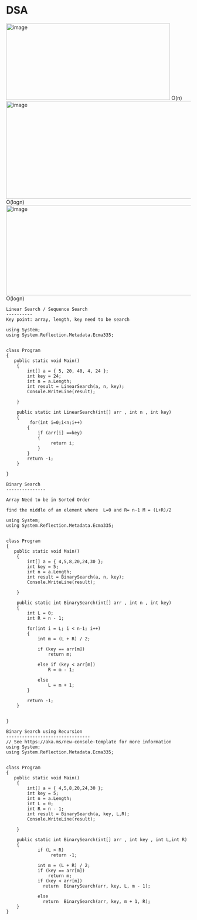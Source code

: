 # DSA


<img width="447" height="208" alt="image" src="https://github.com/user-attachments/assets/19f518b7-b90f-497d-9f8f-071c98b7dfdc" />
 O(n)
 
<img width="506" height="266" alt="image" src="https://github.com/user-attachments/assets/928ab661-2361-4eb2-962c-f20c8c016d5c" />
 O(logn)
 
<img width="515" height="245" alt="image" src="https://github.com/user-attachments/assets/ecc1d0a1-6586-42ab-8696-0acf121418c8" />
 O(logn)


```
Linear Search / Sequence Search
----------
Key point: array, length, key need to be search

using System;
using System.Reflection.Metadata.Ecma335;


class Program
{
   public static void Main()
    {
        int[] a = { 5, 20, 40, 4, 24 };
        int key = 24;
        int n = a.Length;
        int result = LinearSearch(a, n, key);
        Console.WriteLine(result);

    }

    public static int LinearSearch(int[] arr , int n , int key)
    {
         for(int i=0;i<n;i++)
        {
            if (arr[i] ==key)
            {
                 return i;
            }
        }
        return -1;
    }

}

Binary Search
---------------

Array Need to be in Sorted Order

find the middle of an element where  L=0 and R= n-1 M = (L+R)/2

using System;
using System.Reflection.Metadata.Ecma335;


class Program
{
   public static void Main()
    {
        int[] a = { 4,5,8,20,24,30 };
        int key = 5;
        int n = a.Length;
        int result = BinarySearch(a, n, key);
        Console.WriteLine(result);

    }

    public static int BinarySearch(int[] arr , int n , int key)
    {
        int L = 0;
        int R = n - 1;

        for(int i = L; i < n-1; i++)
        {
            int m = (L + R) / 2;

            if (key == arr[m])
                return m;

            else if (key < arr[m])
                R = m - 1;

            else
                L = m + 1;
        }

        return -1;
    }


}

Binary Search using Recursion
--------------------------------
// See https://aka.ms/new-console-template for more information
using System;
using System.Reflection.Metadata.Ecma335;


class Program
{
   public static void Main()
    {
        int[] a = { 4,5,8,20,24,30 };
        int key = 5;
        int n = a.Length;
        int L = 0;
        int R = n - 1;
        int result = BinarySearch(a, key, L,R);
        Console.WriteLine(result);

    }

    public static int BinarySearch(int[] arr , int key , int L,int R)
    {
            if (L > R)
                 return -1;
       
            int m = (L + R) / 2;
            if (key == arr[m])
                return m;
            if (key < arr[m])
              return  BinarySearch(arr, key, L, m - 1);

            else
              return  BinarySearch(arr, key, m + 1, R);       
    }
}




















```
